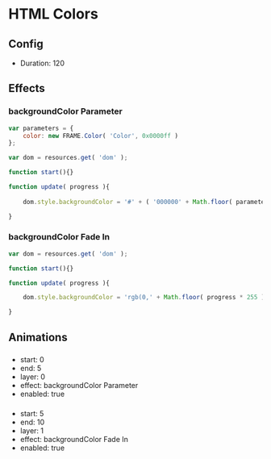 <!-- Frame.js Script r6 -->

# HTML Colors

## Config

* Duration: 120

## Effects

### backgroundColor Parameter

```js
var parameters = {
	color: new FRAME.Color( 'Color', 0x0000ff )
};

var dom = resources.get( 'dom' );

function start(){}

function update( progress ){
	
	dom.style.backgroundColor = '#' + ( '000000' + Math.floor( parameters.color.value ).toString( 16 ) ).slice( - 6 );

}
```

### backgroundColor Fade In

```js
var dom = resources.get( 'dom' );

function start(){}

function update( progress ){

	dom.style.backgroundColor = 'rgb(0,' + Math.floor( progress * 255 ) + ',0)';

}
```

## Animations

### 

* start: 0
* end: 5
* layer: 0
* effect: backgroundColor Parameter
* enabled: true

### 

* start: 5
* end: 10
* layer: 1
* effect: backgroundColor Fade In
* enabled: true
